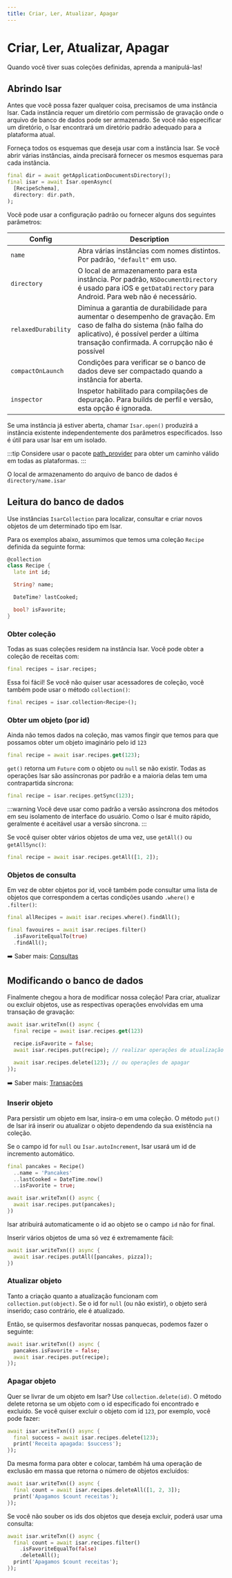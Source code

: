 ```yaml
---
title: Criar, Ler, Atualizar, Apagar
---
```


# Criar, Ler, Atualizar, Apagar

Quando você tiver suas coleções definidas, aprenda a manipulá-las!

## Abrindo Isar

Antes que você possa fazer qualquer coisa, precisamos de uma instância Isar. Cada instância requer um diretório com permissão de gravação onde o arquivo de banco de dados pode ser armazenado. Se você não especificar um diretório, o Isar encontrará um diretório padrão adequado para a plataforma atual.

Forneça todos os esquemas que deseja usar com a instância Isar. Se você abrir várias instâncias, ainda precisará fornecer os mesmos esquemas para cada instância.

```dart
final dir = await getApplicationDocumentsDirectory();
final isar = await Isar.openAsync(
  [RecipeSchema],
  directory: dir.path,
);
```

Você pode usar a configuração padrão ou fornecer alguns dos seguintes parâmetros:

| Config              | Description                                                                                                                                                                                                   |
| ------------------- | ------------------------------------------------------------------------------------------------------------------------------------------------------------------------------------------------------------- |
| `name`              | Abra várias instâncias com nomes distintos. Por padrão, `"default"` em uso.                                                                                                                                   |
| `directory`         | O local de armazenamento para esta instância. Por padrão, `NSDocumentDirectory` é usado para iOS e `getDataDirectory` para Android. Para web não é necessário.                                                |
| `relaxedDurability` | Diminua a garantia de durabilidade para aumentar o desempenho de gravação. Em caso de falha do sistema (não falha do aplicativo), é possível perder a última transação confirmada. A corrupção não é possível |
| `compactOnLaunch`   | Condições para verificar se o banco de dados deve ser compactado quando a instância for aberta.                                                                                                               |
| `inspector`         | Inspetor habilitado para compilações de depuração. Para builds de perfil e versão, esta opção é ignorada.                                                                                                     |

Se uma instância já estiver aberta, chamar `Isar.open()` produzirá a instância existente independentemente dos parâmetros especificados. Isso é útil para usar Isar em um isolado.

:::tip
Considere usar o pacote [path_provider](https://pub.dev/packages/path_provider) para obter um caminho válido em todas as plataformas.
:::

O local de armazenamento do arquivo de banco de dados é `directory/name.isar`

## Leitura do banco de dados

Use instâncias `IsarCollection` para localizar, consultar e criar novos objetos de um determinado tipo em Isar.

Para os exemplos abaixo, assumimos que temos uma coleção `Recipe` definida da seguinte forma:

```dart
@collection
class Recipe {
  late int id;

  String? name;

  DateTime? lastCooked;

  bool? isFavorite;
}
```

### Obter coleção

Todas as suas coleções residem na instância Isar. Você pode obter a coleção de receitas com:

```dart
final recipes = isar.recipes;
```

Essa foi fácil! Se você não quiser usar acessadores de coleção, você também pode usar o método `collection()`:

```dart
final recipes = isar.collection<Recipe>();
```

### Obter um objeto (por id)

Ainda não temos dados na coleção, mas vamos fingir que temos para que possamos obter um objeto imaginário pelo id `123`

```dart
final recipe = await isar.recipes.get(123);
```

`get()` retorna um `Future` com o objeto ou `null` se não existir. Todas as operações Isar são assíncronas por padrão e a maioria delas tem uma contrapartida síncrona:

```dart
final recipe = isar.recipes.getSync(123);
```

:::warning
Você deve usar como padrão a versão assíncrona dos métodos em seu isolamento de interface do usuário. Como o Isar é muito rápido, geralmente é aceitável usar a versão síncrona.
:::

Se você quiser obter vários objetos de uma vez, use `getAll()` ou `getAllSync()`:

```dart
final recipe = await isar.recipes.getAll([1, 2]);
```

### Objetos de consulta

Em vez de obter objetos por id, você também pode consultar uma lista de objetos que correspondem a certas condições usando `.where()` e `.filter()`:

```dart
final allRecipes = await isar.recipes.where().findAll();

final favouires = await isar.recipes.filter()
  .isFavoriteEqualTo(true)
  .findAll();
```

➡️ Saber mais: [Consultas](queries)

## Modificando o banco de dados

Finalmente chegou a hora de modificar nossa coleção! Para criar, atualizar ou excluir objetos, use as respectivas operações envolvidas em uma transação de gravação:

```dart
await isar.writeTxn(() async {
  final recipe = await isar.recipes.get(123)

  recipe.isFavorite = false;
  await isar.recipes.put(recipe); // realizar operações de atualização

  await isar.recipes.delete(123); // ou operações de apagar
});
```

➡️ Saber mais: [Transações](transactions)

### Inserir objeto

Para persistir um objeto em Isar, insira-o em uma coleção. O método `put()` de Isar irá inserir ou atualizar o objeto dependendo da sua existência na coleção.

Se o campo id for `null` ou `Isar.autoIncrement`, Isar usará um id de incremento automático.

```dart
final pancakes = Recipe()
  ..name = 'Pancakes'
  ..lastCooked = DateTime.now()
  ..isFavorite = true;

await isar.writeTxn(() async {
  await isar.recipes.put(pancakes);
})
```

Isar atribuirá automaticamente o id ao objeto se o campo `id` não for final.

Inserir vários objetos de uma só vez é extremamente fácil:

```dart
await isar.writeTxn(() async {
  await isar.recipes.putAll([pancakes, pizza]);
})
```

### Atualizar objeto

Tanto a criação quanto a atualização funcionam com `collection.put(object)`. Se o id for `null` (ou não existir), o objeto será inserido; caso contrário, ele é atualizado.

Então, se quisermos desfavoritar nossas panquecas, podemos fazer o seguinte:

```dart
await isar.writeTxn(() async {
  pancakes.isFavorite = false;
  await isar.recipes.put(recipe);
});
```

### Apagar objeto

Quer se livrar de um objeto em Isar? Use `collection.delete(id)`. O método delete retorna se um objeto com o id especificado foi encontrado e excluído. Se você quiser excluir o objeto com id `123`, por exemplo, você pode fazer:

```dart
await isar.writeTxn(() async {
  final success = await isar.recipes.delete(123);
  print('Receita apagada: $success');
});
```

Da mesma forma para obter e colocar, também há uma operação de exclusão em massa que retorna o número de objetos excluídos:

```dart
await isar.writeTxn(() async {
  final count = await isar.recipes.deleteAll([1, 2, 3]);
  print('Apagamos $count receitas');
});
```

Se você não souber os ids dos objetos que deseja excluir, poderá usar uma consulta:

```dart
await isar.writeTxn(() async {
  final count = await isar.recipes.filter()
    .isFavoriteEqualTo(false)
    .deleteAll();
  print('Apagamos $count receitas');
});
```
